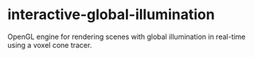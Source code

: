 # interactive-global-illumination
OpenGL engine for rendering scenes with global illumination in real-time using a voxel cone tracer.
